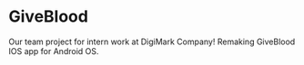 # GiveBlood

 Our team project for intern work at DigiMark Company! Remaking GiveBlood IOS app for Android OS.
